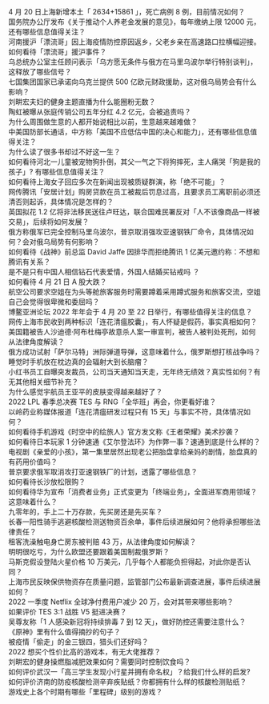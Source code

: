 4 月 20 日上海新增本土「 2634+15861 」，死亡病例 8 例，目前情况如何？  
国务院办公厅发布《关于推动个人养老金发展的意见》，每年缴纳上限 12000 元，还有哪些信息值得关注？  
河南援沪「漂流哥」因上海疫情防控原因返乡，父老乡亲在高速路口拉横幅迎接。如何看待「漂流哥」援沪事件？  
乌总统办公室主任顾问表示「乌方愿无条件与俄方在马里乌波尔举行特别谈判」，这释放了哪些信号？  
七国集团国家已承诺向乌克兰提供 500 亿欧元财政援助，这对俄乌局势会有什么影响？  
刘畊宏夫妇的健身主题直播为什么能圈粉无数？  
陶虹被曝从张庭传销公司五年分红 4.2 亿元，会被追责吗？  
为什么周围做生意的人都开始说相比以前，生意越来越难做？  
中美国防部长通话，中方称「美国不应低估中国的决心和能力」，还有哪些信息值得关注？  
为什么读了很多书却过不好这一生？  
如何看待河北一儿童被宠物狗扑倒，其父一气之下将狗摔死，主人痛哭「狗是我的孩子」? 有哪些信息值得关注？  
如何看待上海女子回应多次在新闻出现被质疑群演，称「绝不可能」？  
网传腾讯「安居计划」购房贷款在员工被裁后罚息过高，且要求员工离职前必须还清否则起诉，具体情况是怎样的？  
英国拟花 1.2 亿将非法移民送往卢旺达，联合国难民署反对「人不该像商品一样被交易」，后续将如何发展？  
俄方称俄军已完全控制马里乌波尔，普京取消强攻亚速钢铁厂命令，具体情况如何？会对俄乌局势有何影响？  
如何看待《战神》前总监 David Jaffe 因排华而拒绝腾讯 1 亿美元邀约称：不想和腾讯有关系？  
是不是只有中国人相信钻石代表爱情，外国人结婚买钻戒吗 ？  
如何看待 4 月 21 日 A 股大跌？  
航空公司要求空姐在为头等舱旅客服务时需要蹲着采用蹲式服务和旅客交流，空姐自己会觉得很卑微和委屈吗？  
博鳌亚洲论坛 2022 年年会于 4 月 20 至 22 日举行，有哪些值得关注的信息？  
网传上海市民收到两种标识「连花清瘟胶囊」，有人怀疑是假药，事实真相如何？  
美国籍被告人沙迪德·阿布杜梅亭故意杀人案一审宣判，被告人被判处死刑，如何从法律角度解读？  
俄方成功试射「萨尔马特」洲际弹道导弹，这意味着什么，俄罗斯想打核战争吗？  
睡觉时手机放在枕边真的会辐射大到长脑瘤？  
小红书员工自曝突发裁员，公司当天通知当天走，无年终无绩效？真实性如何？有无其他相关细节补充？  
为什么感觉宇航员王亚平的皮肤变得越来越好了？  
2022 LPL 春季总决赛 TES 与 RNG「全华班」再会，你更看好谁？  
以岭药业称媒体报道「连花清瘟研发过程只有 15 天」与事实不符，具体情况如何？  
如何看待手机游戏《时空中的绘旅人》官方发文称《王者荣耀》美术抄袭？  
如何看待日本玩家 1 分钟速通《艾尔登法环》为作弊一事？速通到底是什么样的？  
电视剧《亲爱的小孩》，第一集里居然出现老公把胎盘拿给亲妈的剧情，胎盘真的有药用价值吗？  
普京要求俄军取消攻打亚速钢铁厂的计划，透露了哪些信息？  
如何看待长沙放松限购？  
如何看待华为宣布「消费者业务」正式变更为「终端业务」，全面进军商用领域？这意味着什么？  
九零年的，手上二十万存款，先买房还是先买车？  
长春一阳性骑手逃避核酸检测送物资百余单，事件后续进展如何？他将承担哪些法律责任？  
租客洗澡触电身亡房东被判赔 43 万，从法律角度如何解读？  
明明很吃亏，为什么欧盟还要跟着美国制裁俄罗斯？  
马斯克假设登陆火星价格 10 万美元，几乎每个人都能负担得起，对此你是否认同？  
上海市民反映保供物资存在质量问题，监管部门公布最新调查进展，事件后续进展如何？  
2022 一季度 Netflix 全球净付费用户减少 20 万，会对其带来哪些影响？  
如果评价 TES 3:1 战胜 V5 挺进决赛？  
吴尊友称「1 人感染新冠将持续排毒 7 到 12 天」，做好防控还需要注意什么？  
《原神》里有什么值得摘抄的句子？  
被疫情「偷走」的金三银四，猎头们还好吗？  
2022 想买个性价比高的游戏本，有无大佬推荐？  
刘畊宏的健身操燃脂减肥效果如何？需要同时控制饮食吗？  
如何评价武汉一「高三学生发现小行星并拥有命名权」？给我们什么样的启发?  
如何评价济南的防疫核酸检测辛弃疾贴纸？你都拥有什么样的核酸检测贴纸？  
游戏史上各个时期有哪些「里程碑」级别的游戏？  
